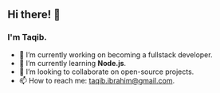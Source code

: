 ## Hi there! 👋  

### I'm Taqib.

- 🔭 I’m currently working on becoming a fullstack developer.
- 🌱 I’m currently learning **Node.js**.
- 👯 I’m looking to collaborate on open-source projects.
- 📫 How to reach me: taqib.ibrahim@gmail.com.
